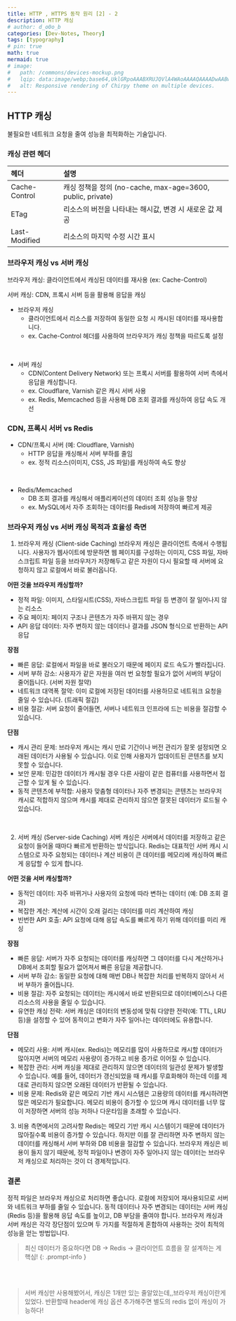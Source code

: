 ```yaml
---
title: HTTP , HTTPS 동작 원리 [2] - 2
description: HTTP 캐싱
# author: d_o0o_b
categories: [Dev-Notes, Theory]
tags: [typography]
# pin: true
math: true
mermaid: true
# image:
#   path: /commons/devices-mockup.png
#   lqip: data:image/webp;base64,UklGRpoAAABXRUJQVlA4WAoAAAAQAAAADwAABwAAQUxQSDIAAAARL0AmbZurmr57yyIiqE8oiG0bejIYEQTgqiDA9vqnsUSI6H+oAERp2HZ65qP/VIAWAFZQOCBCAAAA8AEAnQEqEAAIAAVAfCWkAALp8sF8rgRgAP7o9FDvMCkMde9PK7euH5M1m6VWoDXf2FkP3BqV0ZYbO6NA/VFIAAAA
#   alt: Responsive rendering of Chirpy theme on multiple devices.
---
```


## HTTP 캐싱
불필요한 네트워크 요청을 줄여 성능을 최적화하는 기술입니다.

### 캐싱 관련 헤더

| 헤더    | 설명 |
| :--------------------------- |:---------------------------|
| Cache-Control  | 캐싱 정책을 정의 (no-cache, max-age=3600, public, private) | 
| ETag | 리소스의 버전을 나타내는 해시값, 변경 시 새로운 값 제공 | 
| Last-Modified  | 리소스의 마지막 수정 시간 표시 | 

### 브라우저 캐싱 vs 서버 캐싱

브라우저 캐싱: 클라이언트에서 캐싱된 데이터를 재사용 (ex: Cache-Control)

서버 캐싱: CDN, 프록시 서버 등을 활용해 응답을 캐싱

- 브라우저 캐싱 
    - 클라이언트에서 리소스를 저장하여 동일한 요청 시 캐시된 데이터를 재사용합니다.
    - ex. Cache-Control 헤더를 사용하여 브라우저가 캐싱 정책을 따르도록 설정

<br/>

- 서버 캐싱
    - CDN(Content Delivery Network) 또는 프록시 서버를 활용하여 서버 측에서 응답을 캐싱합니다.
    - ex. Cloudflare, Varnish 같은 캐시 서버 사용
    - ex. Redis, Memcached 등을 사용해 DB 조회 결과를 캐싱하여 응답 속도 개선

### CDN, 프록시 서버 vs Redis
- CDN/프록시 서버 (예: Cloudflare, Varnish)
    - HTTP 응답을 캐싱해서 서버 부하를 줄임
    - ex. 정적 리소스(이미지, CSS, JS 파일)를 캐싱하여 속도 향상

<br/>

- Redis/Memcached
    - DB 조회 결과를 캐싱해서 애플리케이션의 데이터 조회 성능을 향상
    - ex. MySQL에서 자주 조회하는 데이터를 Redis에 저장하여 빠르게 제공

### 브라우저 캐싱 vs 서버 캐싱 목적과 효율성 측면
1. 브라우저 캐싱 (Client-side Caching)
브라우저 캐싱은 클라이언트 측에서 수행됩니다. 사용자가 웹사이트에 방문하면 웹 페이지를 구성하는 이미지, CSS 파일, 자바스크립트 파일 등을 브라우저가 저장해두고 같은 자원이 다시 필요할 때 서버에 요청하지 않고 로컬에서 바로 불러옵니다.

**어떤 것을 브라우저 캐싱할까?**
- 정적 파일: 이미지, 스타일시트(CSS), 자바스크립트 파일 등 변경이 잘 일어나지 않는 리소스
- 주요 페이지: 페이지 구조나 콘텐츠가 자주 바뀌지 않는 경우
- API 응답 데이터: 자주 변하지 않는 데이터나 결과를 JSON 형식으로 반환하는 API 응답

**장점**
- 빠른 응답: 로컬에서 파일을 바로 불러오기 때문에 페이지 로드 속도가 빨라집니다.
- 서버 부하 감소: 사용자가 같은 자원을 여러 번 요청할 필요가 없어 서버의 부담이 줄어듭니다. (서버 자원 절약)
- 네트워크 대역폭 절약: 이미 로컬에 저장된 데이터를 사용하므로 네트워크 요청을 줄일 수 있습니다. (트래픽 절감)
- 비용 절감: 서버 요청이 줄어들면, 서버나 네트워크 인프라에 드는 비용을 절감할 수 있습니다.

**단점**
- 캐시 관리 문제: 브라우저 캐시는 캐시 만료 기간이나 버전 관리가 잘못 설정되면 오래된 데이터가 사용될 수 있습니다. 이로 인해 사용자가 업데이트된 콘텐츠를 보지 못할 수 있습니다.
- 보안 문제: 민감한 데이터가 캐시될 경우 다른 사람이 같은 컴퓨터를 사용하면서 접근할 수 있게 될 수 있습니다.
- 동적 콘텐츠에 부적합: 사용자 맞춤형 데이터나 자주 변경되는 콘텐츠는 브라우저 캐시로 적합하지 않으며 캐시를 제대로 관리하지 않으면 잘못된 데이터가 로드될 수 있습니다.

<br/>

2. 서버 캐싱 (Server-side Caching)
서버 캐싱은 서버에서 데이터를 저장하고 같은 요청이 들어올 때마다 빠르게 반환하는 방식입니다. Redis는 대표적인 서버 캐시 시스템으로 자주 요청되는 데이터나 계산 비용이 큰 데이터를 메모리에 캐싱하여 빠르게 응답할 수 있게 합니다.

**어떤 것을 서버 캐싱할까?**
- 동적인 데이터: 자주 바뀌거나 사용자의 요청에 따라 변하는 데이터 (예: DB 조회 결과)
- 복잡한 계산: 계산에 시간이 오래 걸리는 데이터를 미리 계산하여 캐싱
- 빈번한 API 호출: API 요청에 대해 응답 속도를 빠르게 하기 위해 데이터를 미리 캐싱

**장점**
- 빠른 응답: 서버가 자주 요청되는 데이터를 캐싱하면 그 데이터를 다시 계산하거나 DB에서 조회할 필요가 없어져서 빠른 응답을 제공합니다.
- 서버 부하 감소: 동일한 요청에 대해 매번 DB나 복잡한 처리를 반복하지 않아서 서버 부하가 줄어듭니다.
- 비용 절감: 자주 요청되는 데이터는 캐시에서 바로 반환되므로 데이터베이스나 다른 리소스의 사용을 줄일 수 있습니다.
- 유연한 캐싱 전략: 서버 캐싱은 데이터의 변동성에 맞춰 다양한 전략(예: TTL, LRU 등)을 설정할 수 있어 동적이고 변화가 자주 일어나는 데이터에도 유용합니다.

**단점**
- 메모리 사용: 서버 캐시(ex. Redis)는 메모리를 많이 사용하므로 캐시할 데이터가 많아지면 서버의 메모리 사용량이 증가하고 비용 증가로 이어질 수 있습니다.
- 복잡한 관리: 서버 캐싱을 제대로 관리하지 않으면 데이터의 일관성 문제가 발생할 수 있습니다. 예를 들어, 데이터가 갱신되었을 때 캐시를 무효화해야 하는데 이를 제대로 관리하지 않으면 오래된 데이터가 반환될 수 있습니다.
- 비용 문제: Redis와 같은 메모리 기반 캐시 시스템은 고용량의 데이터를 캐시하려면 많은 메모리가 필요합니다. 메모리 비용이 증가할 수 있으며 캐시 데이터를 너무 많이 저장하면 서버의 성능 저하나 다운타임을 초래할 수 있습니다.


3. 비용 측면에서의 고려사항
Redis는 메모리 기반 캐시 시스템이기 때문에 데이터가 많아질수록 비용이 증가할 수 있습니다. 하지만 이를 잘 관리하면 자주 변하지 않는 데이터를 캐싱해서 서버 부하와 DB 비용을 절감할 수 있습니다.
브라우저 캐싱은 비용이 들지 않기 때문에, 정적 파일이나 변경이 자주 일어나지 않는 데이터는 브라우저 캐싱으로 처리하는 것이 더 경제적입니다.


### 결론
정적 파일은 브라우저 캐싱으로 처리하면 좋습니다. 로컬에 저장되어 재사용되므로 서버와 네트워크 부하를 줄일 수 있습니다.
동적 데이터나 자주 변경되는 데이터는 서버 캐싱 (Redis 등)을 활용해 응답 속도를 높이고, DB 부담을 줄여야 합니다.
브라우저 캐싱과 서버 캐싱은 각각 장단점이 있으며 두 가지를 적절하게 혼합하여 사용하는 것이 최적의 성능을 얻는 방법입니다.



> 최신 데이터가 중요하다면 DB → Redis → 클라이언트 흐름을 잘 설계하는 게 핵심!
{: .prompt-info }

<br/><br/>

> 서버 캐싱만 사용해봤어서, 캐싱은 1개만 있는 줄알았는데,,브라우저 캐싱이란게 있었다. 반환할때 header에 캐싱 옵션 추가해주면 별도의 redis 없이 캐싱이 가능하다! 
